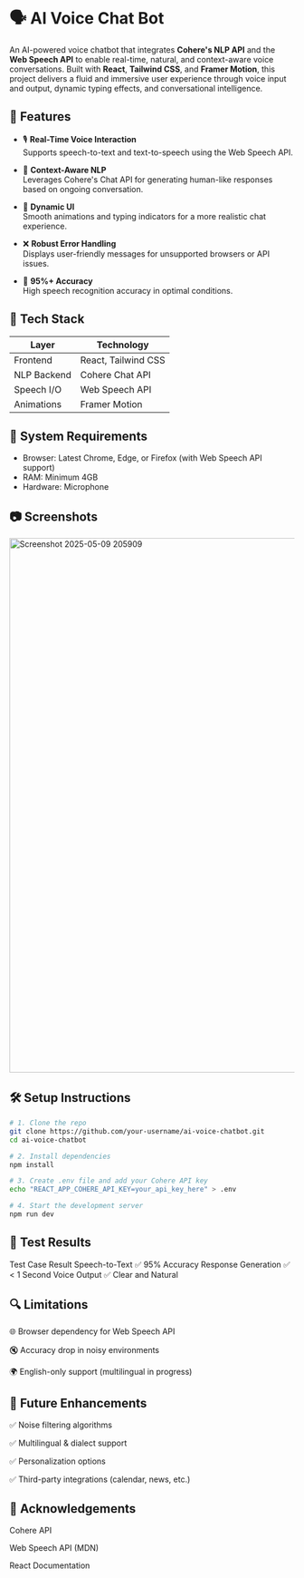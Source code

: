 # 🗣️ AI Voice Chat Bot

An AI-powered voice chatbot that integrates **Cohere's NLP API** and the **Web Speech API** to enable real-time, natural, and context-aware voice conversations. Built with **React**, **Tailwind CSS**, and **Framer Motion**, this project delivers a fluid and immersive user experience through voice input and output, dynamic typing effects, and conversational intelligence.

## 🚀 Features

- 🎙️ **Real-Time Voice Interaction**  
  Supports speech-to-text and text-to-speech using the Web Speech API.

- 🧠 **Context-Aware NLP**  
  Leverages Cohere's Chat API for generating human-like responses based on ongoing conversation.

- 💬 **Dynamic UI**  
  Smooth animations and typing indicators for a more realistic chat experience.

- ❌ **Robust Error Handling**  
  Displays user-friendly messages for unsupported browsers or API issues.

- 🧪 **95%+ Accuracy**  
  High speech recognition accuracy in optimal conditions.

## 🧱 Tech Stack

| Layer        | Technology                |
|--------------|---------------------------|
| Frontend     | React, Tailwind CSS       |
| NLP Backend  | Cohere Chat API           |
| Speech I/O   | Web Speech API            |
| Animations   | Framer Motion             |

## 🔧 System Requirements

- Browser: Latest Chrome, Edge, or Firefox (with Web Speech API support)
- RAM: Minimum 4GB
- Hardware: Microphone

## 📷 Screenshots

<img width="943" alt="Screenshot 2025-05-09 205909" src="https://github.com/user-attachments/assets/1ae6dfd0-0bc5-4926-aac1-8a1bdd4e02a6" />


## 🛠️ Setup Instructions

```bash
# 1. Clone the repo
git clone https://github.com/your-username/ai-voice-chatbot.git
cd ai-voice-chatbot

# 2. Install dependencies
npm install

# 3. Create .env file and add your Cohere API key
echo "REACT_APP_COHERE_API_KEY=your_api_key_here" > .env

# 4. Start the development server
npm run dev
```
## 🧪 Test Results
Test Case	Result
Speech-to-Text	✅ 95% Accuracy
Response Generation	✅ < 1 Second
Voice Output	✅ Clear and Natural

## 🔍 Limitations
🌐 Browser dependency for Web Speech API

🔇 Accuracy drop in noisy environments

🌍 English-only support (multilingual in progress)

## 🌱 Future Enhancements
✅ Noise filtering algorithms

✅ Multilingual & dialect support

✅ Personalization options

✅ Third-party integrations (calendar, news, etc.)

## 🙏 Acknowledgements
Cohere API

Web Speech API (MDN)

React Documentation
